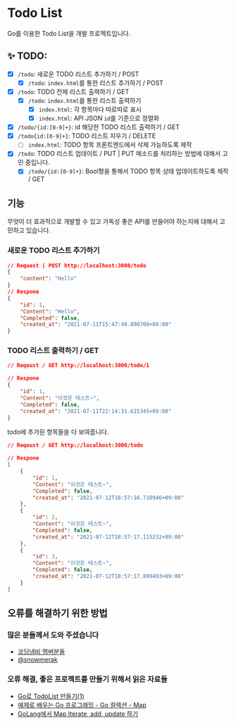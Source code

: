 # Todo List
Go를 이용한 Todo List을 개발 프로젝트입니다.

## ✨ TODO:
- [X] `/todo`: 새로운 TODO 리스트 추가하기 / POST
    - [X] `/todo`: `index.html`를 통한 리스트 추가하기 / POST
- [X] `/todo`: TODO 전체 리스트 출력하기 / GET
    - [X] `/todo`: `index.html`를 통한 리스트 출력하기
        - [X] `index.html`: 각 항목마다 따로따로 표시 
        - [X] `index.html`: API JSON `id`를 기준으로 정렬화
- [X] `/todo/{id:[0-9]+}`: id 해당한 TODO 리스트 출력하기 / GET
- [X] `/todo{id:[0-9]+}`: TODO 리스트 지우기 / DELETE
    - [ ] `index.html`: TODO 항목 프론트엔드에서 삭제 가능하도록 제작
- [X] `/todo`: TODO 리스트 업데이트 / PUT | PUT 메소드를 처리하는 방법에 대해서 고민 중입니다.
    - [X] `/todo/{id:[0-9]+}`: Bool형을 통해서 TODO 항목 상태 업데이트하도록 제작 / GET

## 기능 
무엇이 더 효과적으로 개발할 수 있고 가독성 좋은 API를 만들어야 하는지에 대해서 고민하고 있습니다.  

### 새로운 TODO 리스트 추가하기
```json
// Request | POST http://localhost:3000/todo 
{
    "content": "Hello" 
}
// Respone
{
    "id": 1,
    "Content": "Hello",
    "Completed": false,
    "created_at": "2021-07-11T15:47:40.890708+09:00"
}
```

###  TODO 리스트 출력하기 / GET

```json
// Reqeust / GET http://localhost:3000/todo/1

// Respone
{
    "id": 1,
    "Content": "이것은 테스트~",
    "Completed": false,
    "created_at": "2021-07-11T22:14:31.615345+09:00"
}
```

todo에 추가된 항목들을 다 보여줍니다.
```json
// Reqeust / GET http://localhost:3000/todo

// Respone
[
    {
        "id": 1,
        "Content": "이것은 테스트~",
        "Completed": false,
        "created_at": "2021-07-12T18:57:16.710946+09:00"
    },
    {
        "id": 2,
        "Content": "이것은 테스트~",
        "Completed": false,
        "created_at": "2021-07-12T18:57:17.115232+09:00"
    },
    {
        "id": 3,
        "Content": "이것은 테스트~",
        "Completed": false,
        "created_at": "2021-07-12T18:57:17.899493+09:00"
    }
]
```

## 오류를 해결하기 위한 방법
### 많은 분들께서 도와 주셨습니다
- [코딩냄비 멤버분들](https://github.com/codingpot)
- [@snowmerak](https://github.com/snowmerak)
    
### 오류 해결, 좋은 프로젝트를 만들기 위해서 읽은 자료들
- [Go로 TodoList 만들기(1)](https://velog.io/@soosungp33/Go%EB%A1%9C-TodoList-%EB%A7%8C%EB%93%A4%EA%B8%B01)
- [예제로 배우는 Go 프로그래밍 - Go 컬렉션 - Map](http://golang.site/go/article/14-Go-%EC%BB%AC%EB%A0%89%EC%85%98---Map)
- [GoLang에서 Map Iterate, add, update 하기](https://cpro95.tistory.com/155)
